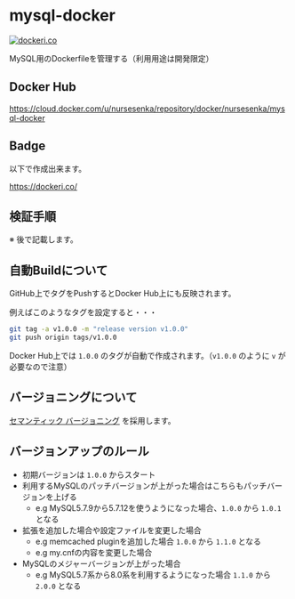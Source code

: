 # mysql-docker
[![dockeri.co](https://dockeri.co/image/nursesenka/mysql-docker)](https://hub.docker.com/r/nursesenka/mysql-docker)

MySQL用のDockerfileを管理する（利用用途は開発限定）

## Docker Hub

https://cloud.docker.com/u/nursesenka/repository/docker/nursesenka/mysql-docker

## Badge
以下で作成出来ます。

https://dockeri.co/

## 検証手順

※ 後で記載します。

## 自動Buildについて

GitHub上でタグをPushするとDocker Hub上にも反映されます。

例えばこのようなタグを設定すると・・・

```bash
git tag -a v1.0.0 -m "release version v1.0.0"
git push origin tags/v1.0.0
```

Docker Hub上では `1.0.0` のタグが自動で作成されます。（`v1.0.0` のように `v` が必要なので注意）

## バージョニングについて

[セマンティック バージョニング](https://semver.org/lang/ja/) を採用します。

## バージョンアップのルール

- 初期バージョンは `1.0.0` からスタート
- 利用するMySQLのパッチバージョンが上がった場合はこちらもパッチバージョンを上げる
  - e.g MySQL5.7.9から5.7.12を使うようになった場合、`1.0.0` から `1.0.1` となる
- 拡張を追加した場合や設定ファイルを変更した場合
  - e.g memcached pluginを追加した場合 `1.0.0` から `1.1.0` となる
  - e.g my.cnfの内容を変更した場合
- MySQLのメジャーバージョンが上がった場合
  - e.g MySQL5.7系から8.0系を利用するようになった場合 `1.1.0` から `2.0.0` となる
